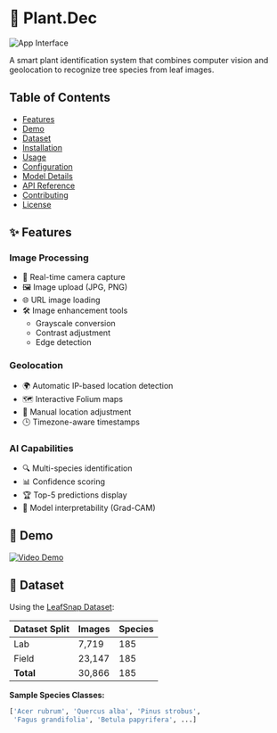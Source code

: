 # 🌱 Plant.Dec

![App Interface](./assets/app-screenshot.png)

A smart plant identification system that combines computer vision and geolocation to recognize tree species from leaf images.

## Table of Contents
- [Features](#-features)
- [Demo](#-demo)
- [Dataset](#-dataset)
- [Installation](#-installation)
- [Usage](#-usage)
- [Configuration](#-configuration)
- [Model Details](#-model-details)
- [API Reference](#-api-reference)
- [Contributing](#-contributing)
- [License](#-license)

## ✨ Features

### Image Processing
- 📸 Real-time camera capture
- 🖼️ Image upload (JPG, PNG)
- 🌐 URL image loading
- 🛠️ Image enhancement tools
  - Grayscale conversion
  - Contrast adjustment
  - Edge detection

### Geolocation
- 🌍 Automatic IP-based location detection
- 🗺️ Interactive Folium maps
- 📍 Manual location adjustment
- 🕒 Timezone-aware timestamps

### AI Capabilities
- 🔍 Multi-species identification
- 📊 Confidence scoring
- 🏆 Top-5 predictions display
- 🧠 Model interpretability (Grad-CAM)

## 🎥 Demo

[![Video Demo](https://img.youtube.com/vi/YOUR_VIDEO_ID/0.jpg)](https://youtu.be/YOUR_VIDEO_ID)

## 📂 Dataset

Using the [LeafSnap Dataset](https://www.kaggle.com/datasets/xhlulu/leafsnap-dataset):

| Dataset Split | Images | Species |
|--------------|--------|---------|
| Lab          | 7,719  | 185     |
| Field        | 23,147 | 185     |
| **Total**    | 30,866 | 185     |

**Sample Species Classes:**
```python
['Acer rubrum', 'Quercus alba', 'Pinus strobus', 
 'Fagus grandifolia', 'Betula papyrifera', ...]
